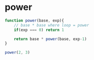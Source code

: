 # power

```javascript
function power(base, exp){
    // base * base where loop = power
    if(exp === 0) return 1

    return base * power(base, exp-1)
}

power(2, 3)
```




